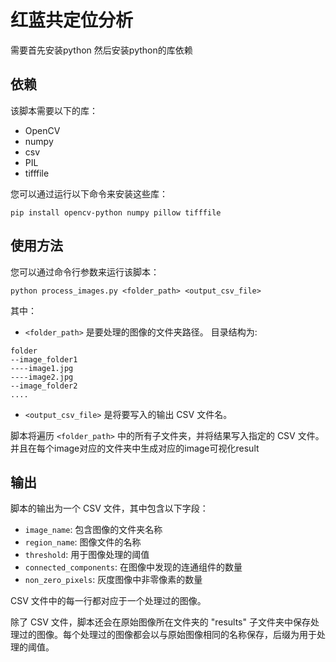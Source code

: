 # 红蓝共定位分析

需要首先安装python 然后安装python的库依赖
## 依赖

该脚本需要以下的库：

- OpenCV
- numpy
- csv
- PIL
- tifffile

您可以通过运行以下命令来安装这些库：

```shell
pip install opencv-python numpy pillow tifffile
```

## 使用方法

您可以通过命令行参数来运行该脚本：

```shell
python process_images.py <folder_path> <output_csv_file>
```

其中：

- `<folder_path>` 是要处理的图像的文件夹路径。
目录结构为:
```shell
folder
--image_folder1
----image1.jpg
----image2.jpg
--image_folder2
....
```
- `<output_csv_file>` 是将要写入的输出 CSV 文件名。

脚本将遍历 `<folder_path>` 中的所有子文件夹，并将结果写入指定的 CSV 文件。
并且在每个image对应的文件夹中生成对应的image可视化result

## 输出

脚本的输出为一个 CSV 文件，其中包含以下字段：

- `image_name`: 包含图像的文件夹名称
- `region_name`: 图像文件的名称
- `threshold`: 用于图像处理的阈值
- `connected_components`: 在图像中发现的连通组件的数量
- `non_zero_pixels`: 灰度图像中非零像素的数量

CSV 文件中的每一行都对应于一个处理过的图像。

除了 CSV 文件，脚本还会在原始图像所在文件夹的 "results" 子文件夹中保存处理过的图像。每个处理过的图像都会以与原始图像相同的名称保存，后缀为用于处理的阈值。


